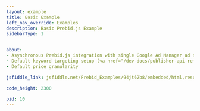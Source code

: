```yaml
---
layout: example
title: Basic Example
left_nav_override: Examples
description: Basic Prebid.js Example
sidebarType: 1


about:
- Asynchronous Prebid.js integration with single Google Ad Manager ad slot
- Default keyword targeting setup (<a href="/dev-docs/publisher-api-reference/bidderSettings.html">reference</a>)
- Default price granularity

jsfiddle_link: jsfiddle.net/Prebid_Examples/94jt62b8/embedded/html,result

code_height: 2300

pid: 10
---
```

